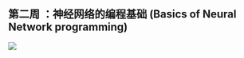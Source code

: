 ## 第二周 ：神经网络的编程基础 (Basics of Neural Network programming)

![](https://github.com/steveLauwh/DeepLearning-notes/raw/master/DeepLearning.ai_Notes/image/2_1.PNG)
